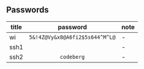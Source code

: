 ## Passwords

| title | password | note |
|-------|:--------:|------|
| wi | `5&!4Z@Vy&x8@A6fi2$5s644^M^L@` | - |
| ssh1 |  | - |
| ssh2 | `codeberg` | - |
